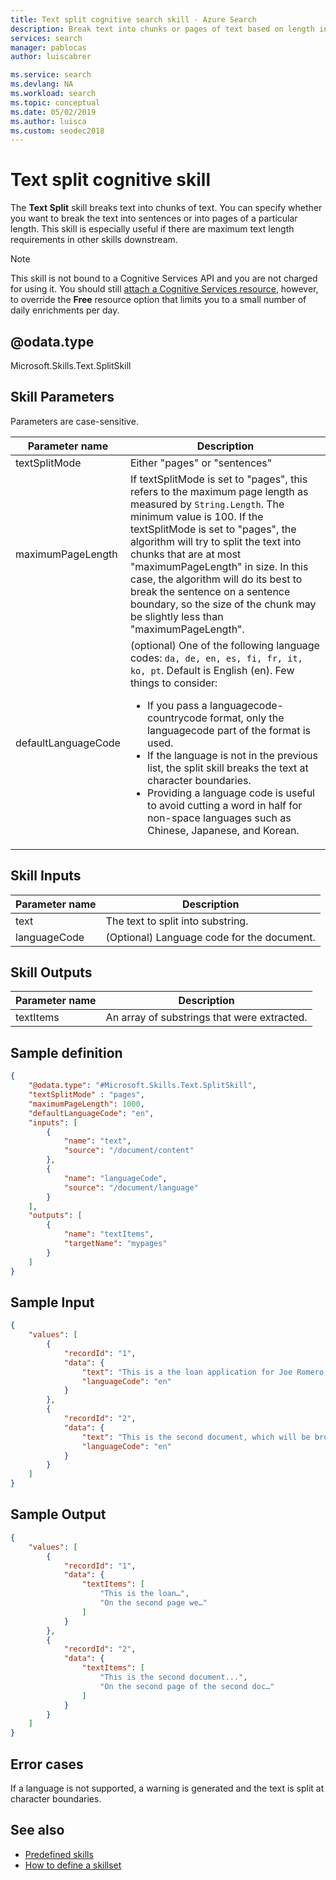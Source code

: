 ```yaml
---
title: Text split cognitive search skill - Azure Search
description: Break text into chunks or pages of text based on length in an Azure Search enrichment pipeline. 
services: search
manager: pablocas
author: luiscabrer

ms.service: search
ms.devlang: NA
ms.workload: search
ms.topic: conceptual
ms.date: 05/02/2019
ms.author: luisca
ms.custom: seodec2018
---
```

#	Text split cognitive skill

The **Text Split** skill breaks text into chunks of text. You can specify whether you want to break the text into sentences or into pages of a particular length. This skill is especially useful if there are maximum text length requirements in other skills downstream. 

> [!NOTE]
> This skill is not bound to a Cognitive Services API and you are not charged for using it. You should still [attach a Cognitive Services resource](cognitive-search-attach-cognitive-services.md), however, to override the **Free** resource option that limits you to a small number of daily enrichments per day.

## @odata.type  
Microsoft.Skills.Text.SplitSkill 

## Skill Parameters

Parameters are case-sensitive.

| Parameter name	 | Description |
|--------------------|-------------|
| textSplitMode      | Either "pages" or "sentences" | 
| maximumPageLength	| If textSplitMode is set to "pages", this refers to the maximum page length as measured by `String.Length`. The minimum value is 100.  If the textSplitMode is set to "pages", the algorithm will try to split the text into chunks that are at most "maximumPageLength" in size. In this case, the algorithm will do its best to break the sentence on a sentence boundary, so the size of the chunk may be slightly less than "maximumPageLength". | 
| defaultLanguageCode	| (optional) One of the following language codes: `da, de, en, es, fi, fr, it, ko, pt`. Default is English (en). Few things to consider:<ul><li>If you pass a languagecode-countrycode format, only the languagecode part of the format is used.</li><li>If the language is not in the previous list, the split skill breaks the text at character boundaries.</li><li>Providing a language code is useful to avoid cutting a word in half for non-space languages such as Chinese, Japanese, and Korean.</li></ul>  |


## Skill Inputs

| Parameter name	   | Description      |
|----------------------|------------------|
| text	| The text to split into substring. |
| languageCode	| (Optional) Language code for the document.  |

## Skill Outputs 

| Parameter name	 | Description |
|--------------------|-------------|
| textItems	| An array of substrings that were extracted. |


##	Sample definition

```json
{
    "@odata.type": "#Microsoft.Skills.Text.SplitSkill",
    "textSplitMode" : "pages", 
    "maximumPageLength": 1000,
    "defaultLanguageCode": "en",
    "inputs": [
        {
            "name": "text",
            "source": "/document/content"
        },
        {
            "name": "languageCode",
            "source": "/document/language"
        }
    ],
    "outputs": [
        {
            "name": "textItems",
            "targetName": "mypages"
        }
    ]
}
```

##	Sample Input

```json
{
    "values": [
        {
            "recordId": "1",
            "data": {
                "text": "This is a the loan application for Joe Romero, they are a Microsoft employee who was born in Chile and then moved to Australia…",
                "languageCode": "en"
            }
        },
        {
            "recordId": "2",
            "data": {
                "text": "This is the second document, which will be broken into several pages...",
                "languageCode": "en"
            }
        }
    ]
}
```

##	Sample Output

```json
{
    "values": [
        {
            "recordId": "1",
            "data": {
                "textItems": [
                    "This is the loan…",
                    "On the second page we…"
                ]
            }
        },
        {
            "recordId": "2",
            "data": {
                "textItems": [
                    "This is the second document...",
                    "On the second page of the second doc…"
                ]
            }
        }
    ]
}
```

## Error cases
If a language is not supported, a warning is generated and the text is split at character boundaries.

## See also

+ [Predefined skills](cognitive-search-predefined-skills.md)
+ [How to define a skillset](cognitive-search-defining-skillset.md)
